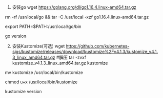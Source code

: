 1. 安装go 
wget https://golang.org/dl/go1.16.4.linux-amd64.tar.gz

rm -rf /usr/local/go && tar -C /usr/local -xzf go1.16.4.linux-amd64.tar.gz

export PATH=$PATH:/usr/local/go/bin

go version

2. 安装Kustomize(可选)
wget https://github.com/kubernetes-sigs/kustomize/releases/download/kustomize%2Fv4.1.3/kustomize_v4.1.3_linux_amd64.tar.gz
#解压
tar -zvxf kustomize_v4.1.3_linux_amd64.tar.gz kustomize

mv kustomize /usr/local/bin/kustomize

chmod u+x /usr/local/bin/kustomize

kustomize version